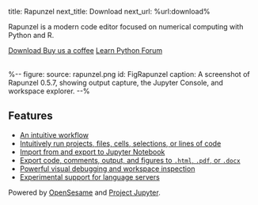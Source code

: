 title: Rapunzel
next_title: Download
next_url: %url:download%


Rapunzel is a modern code editor focused on numerical computing with Python and R.

<div class="btn-group" role="group" aria-label="...">
  <a role="button" class="btn btn-success" href="%url:download%">
		<span class="glyphicon glyphicon-download" aria-hidden="true"></span>
		Download
	 </a>
  <a role="button" class="btn btn-danger" href="https://www.buymeacoffee.com/cogsci">
  <span class="glyphicon glyphicon-heart" aria-hidden="true"></span>
  Buy us a coffee</a>  
  <a role="button" class="btn btn-success" href="https://python.cogsci.nl/">
  <span class="glyphicon glyphicon-education" aria-hidden="true"></span>
  	Learn Python
  </a>
  <a role="button" class="btn btn-success" href="https://forum.cogsci.nl/">
  <span class="glyphicon glyphicon-comment" aria-hidden="true"></span>
  Forum</a>
</div>

<br />

%--
figure:
  source: rapunzel.png
  id: FigRapunzel
  caption: A screenshot of Rapunzel 0.5.7, showing output capture, the Jupyter Console, and workspace explorer.
--%


## Features

- [An intuitive workflow](%url:workflow%)
- [Intuitively run projects, files, cells, selections, or lines of code](%url:running%)
- [Import from and export to Jupyter Notebook](%notebooks)
- [Export code, comments, output, and figures to `.html`, `.pdf`, or `.docx`](%notebooks)
- [Powerful visual debugging and workspace inspection](%url:debugging%)
- [Experimental support for language servers](%url:language-server)

Powered by [OpenSesame](https://osdoc.cogsci.nl/) and [Project Jupyter](https://jupyter.org/).
